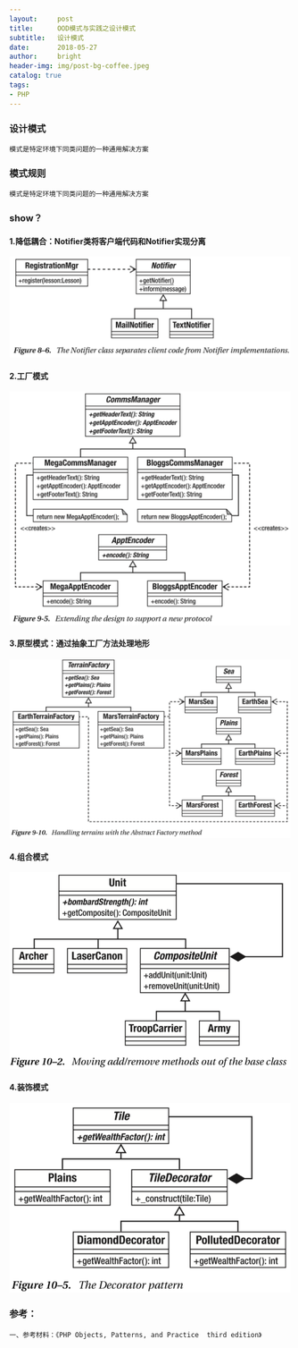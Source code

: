 ```yaml
---
layout:     post
title:      OOD模式与实践之设计模式
subtitle:   设计模式
date:       2018-05-27
author:     bright
header-img: img/post-bg-coffee.jpeg
catalog: true
tags:
- PHP
---
```


### 设计模式

```
模式是特定环境下同类问题的一种通用解决方案
```
### 模式规则

```
模式是特定环境下同类问题的一种通用解决方案
```

### show？

#### 1.降低耦合：Notifier类将客户端代码和Notifier实现分离

![](https://raw.githubusercontent.com/brightyuan/brightyuan.github.io/master/img/php8-6.png)

#### 2.工厂模式

![](https://raw.githubusercontent.com/brightyuan/brightyuan.github.io/master/img/php9-5.png)

#### 3.原型模式：通过抽象工厂方法处理地形

![](https://raw.githubusercontent.com/brightyuan/brightyuan.github.io/master/img/php9-10.png)

#### 4.组合模式

![](https://raw.githubusercontent.com/brightyuan/brightyuan.github.io/master/img/php10-2.png)

#### 4.装饰模式
![](https://raw.githubusercontent.com/brightyuan/brightyuan.github.io/master/img/php10-5.png)
	

### 参考：

```
一、参考材料：《PHP Objects, Patterns, and Practice  third edition》
```
